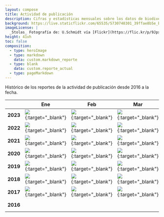 ```yaml
---
layout: compose
title: Actividad de publicación
description: Cifras y estadísticas mensuales sobre los datos de biodiversidad publicados a través del SiB Colombia. 
background: https://live.staticflickr.com/65535/5730740301_39ffae8b5e_b.jpg
imageLicense: |
  _Stolas_ Fotografía de: U.Schmidt vía [Flickr](https://flic.kr/p/9Jpxrg)
height: 41vh
toc: false
composition:
  - type: heroImage
  - type: markdown
    data: custom.markdown_reporte
  - type: blank
    data: custom.reporte_actual
  - type: pageMarkdown
---
```


Histórico de los reportes de la actividad de publicación desde 2016 a la fecha.


|   |Ene|Feb|Mar|Abr|May|Jun|Jul|Ago|Sep|Oct|Nov|Dic|
|---|---|---|---|---|---|---|---|---|---|---|---|---|
| **2023** | [![](/assets/images/reportes/rep-mes-1-40x40_rojo.png)](https://lookerstudio.google.com/s/vq6NxojcXwY){:target="_blank"}| [![](/assets/images/reportes/rep-mes-2-40x40_amarillo.png)](https://lookerstudio.google.com/reporting/b5b1f9e5-7d07-4019-a2de-8db10fe86072){:target="_blank"} | [![](/assets/images/reportes/rep-mes-3-40x40_naranja.png)](https://lookerstudio.google.com/u/0/reporting/f21a10f1-5f6b-443a-bf51-900daedcec3b/page/Ge2V){:target="_blank"} | [![](/assets/images/reportes/rep-mes-4-40x40_azul.png)](https://lookerstudio.google.com/reporting/59390c2b-cc48-4b45-81e4-823c0967cabf){:target="_blank"} | [![](/assets/images/reportes/rep-mes-5-40x40_oliva.png)](https://lookerstudio.google.com/reporting/0e7910cf-5d3e-4bdb-a965-b1ead33bec7f){:target="_blank"} |  [![](/assets/images/reportes/rep-mes-6-40x40_verde.png)](https://lookerstudio.google.com/reporting/484fe7bb-842e-4326-9951-e58c074f4b48){:target="_blank"} |   [![](/assets/images/reportes/rep-mes-1-40x40_rojo.png)](https://lookerstudio.google.com/reporting/ae9cfee6-949d-4a8b-b2ed-7a11c9d43deb){:target="_blank"} |  [![](/assets/images/reportes/rep-mes-2-40x40_amarillo.png)](https://lookerstudio.google.com/s/pLhmRR_Qj6M){:target="_blank"} |  |  |  |  | 
| **2022** | [![](/assets/images/reportes/rep-mes-1-40x40_rojo.png)](https://datastudio.google.com/u/0/reporting/a9b34708-4ef6-4255-8019-7c49ee54d10f/page/Ge2V){:target="_blank"}|  [![](/assets/images/reportes/rep-mes-2-40x40_amarillo.png)](https://datastudio.google.com/u/0/reporting/0673c051-bba0-41c8-a858-a87480e55114/page/Ge2V){:target="_blank"} | [![](/assets/images/reportes/rep-mes-3-40x40_naranja.png)](https://datastudio.google.com/u/0/reporting/b01f1e09-2065-432e-a19d-e2cd097717c8/page/Ge2V){:target="_blank"} | [![](/assets/images/reportes/rep-mes-4-40x40_azul.png)](https://datastudio.google.com/u/1/reporting/f90aeb67-a66c-4893-b6c8-3fb7180bb7ad/page/Ge2V){:target="_blank"}  | [![](/assets/images/reportes/rep-mes-5-40x40_oliva.png)](https://datastudio.google.com/reporting/c5bba910-cbd1-4c15-a271-33c24bb8e814){:target="_blank"} | [![](/assets/images/reportes/rep-mes-6-40x40_verde.png)](https://datastudio.google.com/s/nQavfvd4GxY){:target="_blank"}  | [![](/assets/images/reportes/rep-mes-1-40x40_rojo.png)](https://datastudio.google.com/reporting/a801a143-6575-4311-bacc-08fe54cdbfac){:target="_blank"}  |  [![](/assets/images/reportes/rep-mes-2-40x40_amarillo.png)](https://datastudio.google.com/s/uOYztfk2wFE){:target="_blank"}  | [![](/assets/images/reportes/rep-mes-3-40x40_naranja.png)](https://datastudio.google.com/s/pwrRw_vydUw){:target="_blank"} | [![](/assets/images/reportes/rep-mes-4-40x40_azul.png)](https://datastudio.google.com/u/1/reporting/810f61e6-3e75-4147-9574-c59a68c7dabd/page/Ge2V){:target="_blank"} | [![](/assets/images/reportes/rep-mes-5-40x40_oliva.png)](https://datastudio.google.com/u/0/reporting/191ce9e6-6820-4fd1-ab9d-fcf6acdadb67/page/Ge2V){:target="_blank"} | [![](/assets/images/reportes/rep-mes-6-40x40_verde.png)](https://datastudio.google.com/u/0/reporting/71195534-37fa-46a9-935a-862eb790a97c/page/Ge2V){:target="_blank"} | 
| **2021** | [![](/assets/images/reportes/rep-mes-1-40x40_rojo.png)](https://datastudio.google.com/u/0/reporting/63dcd1a8-3316-4d50-9053-a93a67aa8dfa/page/Ge2V){:target="_blank"}| [![](/assets/images/reportes/rep-mes-2-40x40_amarillo.png)](https://datastudio.google.com/u/0/reporting/c8f98154-44fb-4839-b03b-a2681d1d26d2/page/Ge2V){:target="_blank"}  | [![](/assets/images/reportes/rep-mes-3-40x40_naranja.png)](https://datastudio.google.com/u/0/reporting/1wRyC7mGv3kt4e0x6cAoeEAnTjBIhX6TR/page/Ge2V){:target="_blank"}  | [![](/assets/images/reportes/rep-mes-4-40x40_azul.png)](https://datastudio.google.com/u/0/reporting/6a0964f8-0371-4839-a03d-84854ad028ff/page/Ge2V){:target="_blank"}   | [![](/assets/images/reportes/rep-mes-5-40x40_oliva.png)](https://datastudio.google.com/u/0/reporting/f830e4a9-71e3-4c8a-b524-034321746ea2/page/Ge2V){:target="_blank"} | [![](/assets/images/reportes/rep-mes-6-40x40_verde.png)](https://datastudio.google.com/u/0/reporting/a13cced0-4148-4d7e-937e-4866a22bd6a0/page/Ge2V){:target="_blank"}  | [![](/assets/images/reportes/rep-mes-1-40x40_rojo.png)](https://datastudio.google.com/u/0/reporting/6800eab3-f92c-4a65-8458-8fdac137de0e/page/Ge2V){:target="_blank"}  | [![](/assets/images/reportes/rep-mes-2-40x40_amarillo.png)](https://datastudio.google.com/u/0/reporting/a92bbb7e-f5f5-4413-9a9d-e025e5c283bc/page/Ge2V){:target="_blank"} | [![](/assets/images/reportes/rep-mes-3-40x40_naranja.png)](https://datastudio.google.com/u/0/reporting/928be53b-e7f6-4ce9-88da-307158e940d9/page/Ge2V){:target="_blank"} | [![](/assets/images/reportes/rep-mes-4-40x40_azul.png)](https://datastudio.google.com/u/0/reporting/b75fbb0d-cbb5-4a2e-9f9b-ebd0fdcef347/page/Ge2V){:target="_blank"} | [![](/assets/images/reportes/rep-mes-5-40x40_oliva.png)](https://datastudio.google.com/u/0/reporting/aa4a4333-2da1-4c22-b769-29c98de18504/page/Ge2V){:target="_blank"} | [![](/assets/images/reportes/rep-mes-6-40x40_verde.png)](https://datastudio.google.com/u/0/reporting/8a6cc796-5f95-4b0f-9314-b48471082349/page/Ge2V){:target="_blank"} | 
| **2020** | [![](/assets/images/reportes/rep-mes-1-40x40_rojo.png)](https://datastudio.google.com/u/0/reporting/1st-Hu7KfBEceCCeCoQ7cmvOpvO8t6sw8/page/Ge2V){:target="_blank"}| [![](/assets/images/reportes/rep-mes-2-40x40_amarillo.png)](https://datastudio.google.com/u/0/reporting/1P34gAnfHMdYa7MPe0tXdsu2CuzGbbkj-){:target="_blank"}  |  [![](/assets/images/reportes/rep-mes-3-40x40_naranja.png)](https://datastudio.google.com/u/0/reporting/1wRyC7mGv3kt4e0x6cAoeEAnTjBIhX6TR/page/Ge2V){:target="_blank"}  | [![](/assets/images/reportes/rep-mes-4-40x40_azul.png)](https://datastudio.google.com/reporting/1U9I-E7MhFpJ0HxoF1YU3fVSRobJK02rH/page/Ge2V){:target="_blank"}   |  [![](/assets/images/reportes/rep-mes-5-40x40_oliva.png)](https://datastudio.google.com/reporting/1S-JNBvBisFquvgEkN6S3h6GiuoixlhTz/page/Ge2V){:target="_blank"}  |  [![](/assets/images/reportes/rep-mes-6-40x40_verde.png)](https://datastudio.google.com/u/2/reporting/5413f332-a29e-44ad-9514-c6bec7d27624/page/Ge2V){:target="_blank"}  | [![](/assets/images/reportes/rep-mes-1-40x40_rojo.png)](https://datastudio.google.com/reporting/d5a594cf-e504-4100-8905-3c9f7cc33f9e/page/Ge2V){:target="_blank"}|  [![](/assets/images/reportes/rep-mes-2-40x40_amarillo.png)](https://datastudio.google.com/reporting/6cbdf8bd-b76d-4413-a307-ca62ac1aa863/page/Ge2V){:target="_blank"}  |  [![](/assets/images/reportes/rep-mes-3-40x40_naranja.png)](https://datastudio.google.com/u/0/reporting/4a1d3e2b-168d-45f0-8fad-d0d6841ecdd5/page/Ge2V){:target="_blank"}  | [![](/assets/images/reportes/rep-mes-4-40x40_azul.png)](https://datastudio.google.com/u/0/reporting/d4305726-37c4-455d-aa03-1f282372c1fc/page/Ge2V){:target="_blank"}   |  [![](/assets/images/reportes/rep-mes-5-40x40_oliva.png)](https://datastudio.google.com/u/0/reporting/c295e068-fb26-429b-a260-93f1079ba93e/page/Ge2V){:target="_blank"}  |  [![](/assets/images/reportes/rep-mes-6-40x40_verde.png)](https://datastudio.google.com/reporting/82a89129-30a4-408a-80b7-d15475f66479/page/Ge2V){:target="_blank"}  | 
| **2019** | [![](/assets/images/reportes/rep-mes-1-40x40_rojo.png)](https://datastudio.google.com/u/0/reporting/1hLMgZXlo-44gynwUF5ulFkyc8lt24pM3/page/Ge2V){:target="_blank"} | [![](/assets/images/reportes/rep-mes-2-40x40_amarillo.png)](https://datastudio.google.com/open/1acv1wqAghmozn80Ci9sqRZ1uL202zQNw){:target="_blank"} | [![](/assets/images/reportes/rep-mes-3-40x40_naranja.png)](https://datastudio.google.com/u/0/reporting/1Sn7UJZ9gZKyfoklf4xepk7X5tskKkH-k/page/Ge2V){:target="_blank"} | [![](/assets/images/reportes/rep-mes-4-40x40_azul.png)](https://datastudio.google.com/open/1CdEsy7owfnEZ4QpvJyzSm3DpJ3Eyb3C6){:target="_blank"} | [![](/assets/images/reportes/rep-mes-5-40x40_oliva.png)](https://datastudio.google.com/open/1dt08swT5c5bQR4vQunSceY_FODTcko3h){:target="_blank"} | [![](/assets/images/reportes/rep-mes-6-40x40_verde.png)](https://datastudio.google.com/open/1yqaSRnp8ANAjZ488CAg1Zlv_sAYQGPiS){:target="_blank"} | [![](/assets/images/reportes/rep-mes-1-40x40_rojo.png)](https://datastudio.google.com/open/1IGzbp2fe-shQLOHxtf18ut9PaxQmfr_N){:target="_blank"} | [![](/assets/images/reportes/rep-mes-2-40x40_amarillo.png)](https://datastudio.google.com/s/mEM3dEQJy70){:target="_blank"}   |  [![](/assets/images/reportes/rep-mes-3-40x40_naranja.png)](https://datastudio.google.com/open/1vLO58cHYwK3eRq-6gtJuwxSPuFDiZ78S){:target="_blank"}  | [![](/assets/images/reportes/rep-mes-4-40x40_azul.png)](https://datastudio.google.com/open/158KCDnFdOjn_-Nwgsk4JoRjlq20W0Mv8){:target="_blank"}  | [![](/assets/images/reportes/rep-mes-5-40x40_oliva.png)](https://datastudio.google.com/reporting/1SkQS8jYoqphP99fMIKYsEVnjGokhxAkc/page/Ge2V){:target="_blank"}  |  [![](/assets/images/reportes/rep-mes-6-40x40_verde.png)](https://datastudio.google.com/open/1D-aYIBfTx_KZgb71xo0jnL6WCwMcuag9){:target="_blank"}  | 
| **2018** | [![](/assets/images/reportes/rep-mes-1-40x40_rojo.png)](/assets/files/Reportes/reporte-enero-2018.pdf){:target="_blank"} | [![](/assets/images/reportes/rep-mes-2-40x40_amarillo.png)](/assets/files/Reportes/reporte-febrero-2018.pdf){:target="_blank"} | [![](/assets/images/reportes/rep-mes-3-40x40_naranja.png)](/assets/files/Reportes/reporte-marzo-2018.pdf){:target="_blank"} | [![](/assets/images/reportes/rep-mes-4-40x40_azul.png)](/assets/files/Reportes/reporte-abril-2018.pdf){:target="_blank"} | [![](/assets/images/reportes/rep-mes-5-40x40_oliva.png)](/assets/files/Reportes/reporte-mayo-2018.pdf){:target="_blank"} | [![](/assets/images/reportes/rep-mes-6-40x40_verde.png)](/assets/files/Reportes/reporte-junio-2018.pdf){:target="_blank"} | [![](/assets/images/reportes/rep-mes-1-40x40_rojo.png)](https://datastudio.google.com/reporting/1l3kGwFxcN0SGWBXTnjcZsXBU3_BkY-YE/page/Ge2V){:target="_blank"} | [![](/assets/images/reportes/rep-mes-2-40x40_amarillo.png)](https://datastudio.google.com/u/2/reporting/1WFqxDVzvCPLLtw0A-aU_eHT36ArNoIEG/page/Ge2V){:target="_blank"}   |  [![](/assets/images/reportes/rep-mes-3-40x40_naranja.png)](https://datastudio.google.com/u/0/reporting/1bWyo6plZqjUN3XdsEHyHE4gSrUTioGO_/page/Ge2V){:target="_blank"}  | [![](/assets/images/reportes/rep-mes-4-40x40_azul.png)](https://datastudio.google.com/open/1YggehKH_3gcBzGZXlIBO8Ai2XEDtgGVK){:target="_blank"}   |  [![](/assets/images/reportes/rep-mes-5-40x40_oliva.png)](https://datastudio.google.com/open/1PIha_6FhLsbBDngbSWQAtvsySfUkJPh4){:target="_blank"}  |  [![](/assets/images/reportes/rep-mes-6-40x40_verde.png)](https://datastudio.google.com/open/12357ByrfcryKpjmW5H6I19yA0gkDy7Ey){:target="_blank"}  | 
| **2017** | [![](/assets/images/reportes/rep-mes-1-40x40_rojo.png)](/assets/files/Reportes/reporte-enero-2017.pdf){:target="_blank"} | [![](/assets/images/reportes/rep-mes-2-40x40_amarillo.png)](/assets/files/Reportes/reporte-febrero-2017.pdf){:target="_blank"} | [![](/assets/images/reportes/rep-mes-3-40x40_naranja.png)](/assets/files/Reportes/reporte-marzo-2017.pdf){:target="_blank"} | [![](/assets/images/reportes/rep-mes-4-40x40_azul.png)](/assets/files/Reportes/reporte-abril-2017.pdf){:target="_blank"} | [![](/assets/images/reportes/rep-mes-5-40x40_oliva.png)](/assets/files/Reportes/reporte-mayo-2017.pdf){:target="_blank"} | [![](/assets/images/reportes/rep-mes-6-40x40_verde.png)](/assets/files/Reportes/reporte-junio-2017.pdf){:target="_blank"} | [![](/assets/images/reportes/rep-mes-1-40x40_rojo.png)](/assets/files/Reportes/reporte-julio-2017.pdf){:target="_blank"} | [![](/assets/images/reportes/rep-mes-2-40x40_amarillo.png)](/assets/files/Reportes/reporte-agosto-2017.pdf){:target="_blank"}   |  [![](/assets/images/reportes/rep-mes-3-40x40_naranja.png)](/assets/files/Reportes/reporte-septiembre-2017.pdf){:target="_blank"}  | [![](/assets/images/reportes/rep-mes-4-40x40_azul.png)](/assets/files/Reportes/reporte-octubre-2017.pdf){:target="_blank"}   |  [![](/assets/images/reportes/rep-mes-5-40x40_oliva.png)](/assets/files/Reportes/reporte-noviembre-2017.pdf){:target="_blank"}  |  [![](/assets/images/reportes/rep-mes-6-40x40_verde.png)](/assets/files/Reportes/reporte-diciembre-2017.pdf){:target="_blank"}  | 
| **2016** |  |  |  |  |  | [![](/assets/images/reportes/rep-mes-6-40x40_verde.png)](/assets/files/Reportes/reporte-junio-2016.pdf){:target="_blank"} | [![](/assets/images/reportes/rep-mes-1-40x40_rojo.png)](/assets/files/Reportes/reporte-julio-2016.pdf){:target="_blank"} | [![](/assets/images/reportes/rep-mes-2-40x40_amarillo.png)](/assets/files/Reportes/reporte-agosto-2016.pdf){:target="_blank"}   |  [![](/assets/images/reportes/rep-mes-3-40x40_naranja.png)](/assets/files/Reportes/reporte-septiembre-2016.pdf){:target="_blank"}  | [![](/assets/images/reportes/rep-mes-4-40x40_azul.png)](/assets/files/Reportes/reporte-octubre-2016.pdf){:target="_blank"}   |  [![](/assets/images/reportes/rep-mes-5-40x40_oliva.png)](/assets/files/Reportes/reporte-noviembre-2016.pdf){:target="_blank"}  |  [![](/assets/images/reportes/rep-mes-6-40x40_verde.png)](/assets/files/Reportes/reporte-diciembre-2016.pdf){:target="_blank"}  | 


